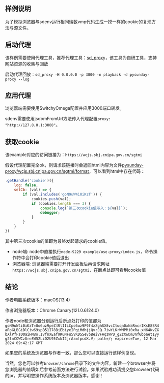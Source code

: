 ## 样例说明

为了模拟浏览器与sdenv运行相同瑞数vmp代码生成一摸一样的cookie的复现方法与源文件。

## 启动代理

该样例需要使用代理工具，推荐代理工具：[sd_proxy](https://github.com/pysunday/tools-proxy)，该工具为自研工具，支持网站资源的收集与回放

启动代理回放：`sd_proxy -H 0.0.0.0 -p 3000 -n playback -d pysunday-proxy --log`

## 应用代理

浏览器端需要使用SwitchyOmega配置并应用3000端口转发。

sdenv需要使用jsdomFromUrl方法传入代理配置`proxy: "http://127.0.0.1:3000"`。

## 获取cookie

该example对应的访问链接为：`https://wcjs.sbj.cnipa.gov.cn/sgtmi`

假设代理配置完全ok，则请求该链接时会返回html内容为文件[pysunday-proxy/wcjs.sbj.cnipa.gov.cn/sgtmi/format](./pysunday-proxy/wcjs.sbj.cnipa.gov.cn/sgtmi/format)，可以看到html中存在代码：

```javascript
.getHandle('cookie')({
    log: false,
    setCb: (val) => {
        if (val.includes('goN9uW4i0iKzT')) {
            cookies.push(val);
            if (cookies.length === 3) {
                console.log(`第三次cookie值写入：${val}`);
                debugger;
            }
        }
    }
})
```

其中第三次cookie的值即为最终发起请求的cookie值。

* node端: node中直接执行`node-9229 example/use-proxy/index.js`，命令操作符中会打印cookie值后退出
* 浏览器端: 浏览器端需要打开开发面板后再请求网址`https://wcjs.sbj.cnipa.gov.cn/sgtmi`，在断点处即可看到cookie值

## 结论

作者电脑系统版本：macOS(13.4)

作者浏览器版本：Chrome Canary(121.0.6124.0)

作者node和浏览器分别运行后断点处打印的值都为`goN9uW4i0iKzT=0o6uz9peZ4RlIIiCpo6uz9F9f4zZghSX8vcCtuqn0xNaRncrIKsE8SR4aRoGLBGiDlCiw69spB51I78BjEbiyeIPgiMdhjjQvrJQ.7iwYLKrWMPMi0xRa.xN64KvZGbXlPfFz0OaiHM8o.IvfnXEaf0RuNFu5VKDSSevbBeiVFAqzWPD_gZzXwDmJnf6bpaet1yyg2lmCOWCzUre8W52LiD2U95ZxkI2jrAzmfpcdX.V; path=/; expires=Tue, 12 Mar 2024 09:42:17 GMT`

如果您的系统及浏览器与作者一致，那么您可以直接运行该样例复现。

当然，您也可以参考`browser/chrome`目录下的文件内容，新建一个browser并将您浏览器的值填如后参考前面方法进行试验，如果试验成功请提交您browser代码的pr，并写明您操作系统版本及浏览器版本，感谢！
